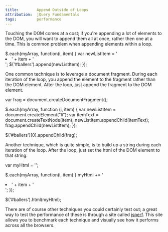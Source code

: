 ```yaml
---
title:        Append Outside of Loops
attribution:  jQuery Fundamentals
tags:         performance
---
```


Touching the DOM comes at a cost; if you're appending a lot of elements to the
DOM, you will want to append them all at once, rather then one at a time. This is common problem when appending elements within a loop.

<javascript>
$.each(myArray, function(i, item) {
  var newListItem = '<li>' + item + '</li>';
  $('#ballers').append(newListItem);
});
</javascript>

One common technique is to leverage a document fragment. During each iteration
of the loop, you append the element to the fragment rather than the DOM
element. After the loop, just append the fragment to the DOM element.

<javascript>
var frag = document.createDocumentFragment();

$.each(myArray, function (i, item) {
  var newListItem = document.createElement("li");
  var itemText = document.createTextNode(item);
  newListItem.appendChild(itemText);
  frag.appendChild(newListItem);
});

$('#ballers')[0].appendChild(frag);
</javascript>

Another technique, which is quite simple, is to build up a string during each iteration of the loop. After the loop, just set the html of the DOM element to that string.

<javascript>
var myHtml = '';

$.each(myArray, function(i, item) {
  myHtml += '<li>' + item + '</li>';
});

$('#ballers').html(myHtml);
</javascript>

There are of course other techniques you could certainly test out; a great way to test the performance of these is through a site called [jsperf](http://jsperf.com). This site allows you to benchmark each technique and visually see how it performs across all the browsers.
